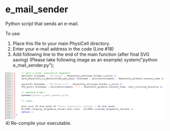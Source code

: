 # e_mail_sender
Python script that sends an e-mail.

To use:
1) Place this file to your main PhysiCell directory.
2) Enter your e-mail address in the code (Line #18)
3) Add following line to the end of the main function (after final SVG saving) (Please take following image as an example)
    system("python e_mail_sender.py");


![](image/how_to_add_in_main_file.PNG)
4) Re-compile your executable.

